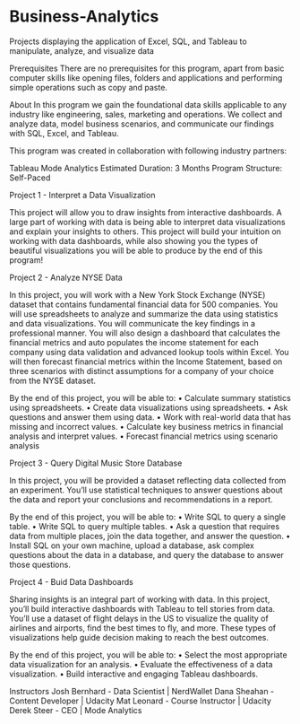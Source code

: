 # Business-Analytics
Projects displaying the application of Excel, SQL, and Tableau to manipulate, analyze, and visualize data 

Prerequisites
There are no prerequisites for this program, apart from basic computer skills like opening files, folders and applications and performing simple operations such as copy and paste.

About
In this program we gain the foundational data skills applicable to any industry like engineering, sales, marketing and operations. We collect and analyze data, model business scenarios, and communicate our findings with SQL, Excel, and Tableau.

This program was created in collaboration with following industry partners:

Tableau
Mode Analytics
Estimated Duration: 3 Months
Program Structure: Self-Paced

Project 1 - Interpret a Data Visualization

This project will allow you to draw insights from interactive dashboards.
A large part of working with data is being able to interpret data visualizations and explain your insights to others. This project will build your intuition on working with data dashboards, while also showing you the types of beautiful visualizations you will be able to produce by the end of this program!

Project 2 - Analyze NYSE Data

In this project, you will work with a New York Stock Exchange (NYSE)
dataset that contains fundamental financial data for 500 companies.
You will use spreadsheets to analyze and summarize the data using
statistics and data visualizations. You will communicate the key
findings in a professional manner. You will also design a dashboard
that calculates the financial metrics and auto populates the income
statement for each company using data validation and advanced
lookup tools within Excel. You will then forecast financial metrics
within the Income Statement, based on three scenarios with distinct
assumptions for a company of your choice from the NYSE dataset.

By the end of this project, you will be able to:
• Calculate summary statistics using spreadsheets.
• Create data visualizations using spreadsheets.
• Ask questions and answer them using data.
• Work with real-world data that has missing and incorrect values.
• Calculate key business metrics in financial analysis and interpret
 values.
• Forecast financial metrics using scenario analysis

Project 3 - Query Digital Music Store Database

In this project, you will be provided a dataset reflecting data collected from an experiment. You’ll use statistical techniques to answer questions about the data and report your conclusions and recommendations in a report.

By the end of this project, you will be able to:
• Write SQL to query a single table.
• Write SQL to query multiple tables.
• Ask a question that requires data from multiple places, join the
 data together, and answer the question.
• Install SQL on your own machine, upload a database, ask
 complex questions about the data in a database, and query the
 database to answer those questions.


Project 4 - Buid Data Dashboards

Sharing insights is an integral part of working with data. In this project, you’ll build interactive dashboards with Tableau to tell stories from data. You’ll use a dataset of flight delays in the US to visualize the quality of airlines and airports, find the best times to fly, and more. These types of visualizations help guide decision making to reach the best outcomes.

By the end of this project, you will be able to:
 • Select the most appropriate data visualization for an analysis.
 • Evaluate the effectiveness of a data visualization.
 • Build interactive and engaging Tableau dashboards.



Instructors
Josh Bernhard - Data Scientist | NerdWallet
Dana Sheahan - Content Developer | Udacity
Mat Leonard - Course Instructor | Udacity
Derek Steer - CEO | Mode Analytics





